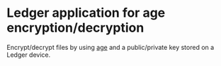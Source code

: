 # Ledger application for age encryption/decryption

Encrypt/decrypt files by using [age](https://age-encryption.org/v1) and a public/private key stored on a Ledger device.

